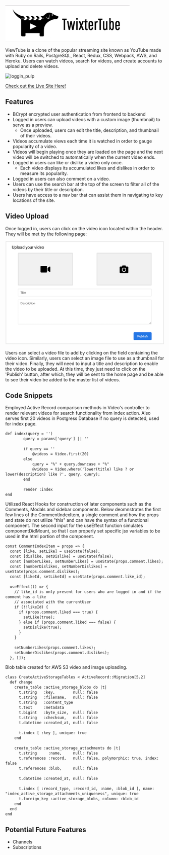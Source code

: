 <img src="images/Screen%20Shot%202019-12-01%20at%208.18.53%20PM.png" >

ViewTube is a clone of the popular streaming site known as YouTube made with Ruby on Rails, PostgreSQL, React, Redux, CSS, Webpack, AWS, and Heroku. Users can watch videos, search for videos, and create accounts to upload and delete videos.

![loggin_pulp](https://user-images.githubusercontent.com/52110753/71785727-e83c2d80-2fb7-11ea-90d6-04d7aafa8d26.gif)

<p> 
  <a href="https://twixtertube.herokuapp.com/#/" target="_blank" >Check out the Live Site Here!</a>
</p>

<h2>Features</h2>

<ul>
  <li>BCrypt encrypted user authentication from frontend to backend</li>
  <li>Logged in users can upload videos with a custom image (thumbnail) to serve as a preview.
    <ul>
      <li>Once uploaded, users can edit the title, description, and thumbnail of their videos.</li>
    </ul>
  </li>
  <li>Videos accumulate views each time it is watched in order to gauge popularity of a video.</li>
  <li>Videos will begin playing once they are loaded on the page and the next video will be switched to automatically when the current video ends.</li>
  <li>Logged in users can like or dislike a video only once.
    <ul>
      <li>Each video displays its accumulated likes and dislikes in order to measure its popularity.</li>
    </ul>
  </li>
  <li>Logged in users can also comment on a video.</li>
  <li>Users can use the search bar at the top of the screen to filter all of the videos by their title or description.</li>
  <li>Users have access to a nav bar that can assist them in navigating to key locations of the site.</li>
<!--   <li></li> -->
</ul>

<h2>Video Upload</h2>

<p>Once logged in, users can click on the video icon located within the header. They will be met by the following page:</p>

<p>
  <a>
    <img src="images/upload_form.png" >
  </a>
</p>

<p>Users can select a video file to add by clicking on the field containing the video icon. Similarly, users can select an image file to use as a thumbnail for their video. Finally, they will need to input a title and description to enable the video to be uploaded. At this time, they just need to click on the 'Publish' button, after which, they will be sent to the home page and be able to see their video be added to the master list of videos.
</p>

<h2>Code Snippets</h2>

<p>Employed Active Record comparison methods in Video's controller to render relevant videos for search functionality from index action. Also serves first 20 videos in Postgress Database if no query is detected, used for index page. </p>

```
def index(query = '')
        query = params['query'] || ''

        if query == ''
            @videos = Video.first(20)
        else
            query = "%" + query.downcase + "%"
            @videos = Video.where('lower(title) like ? or lower(description) like ?', query, query);
        end

        render :index
end
```

<p>Utilized React Hooks for construction of later components such as the Comments, Modals and sidebar components. Below deomnstrates the first few lines of the CommentIndexItem, a single comment and how the props and state do not utilize "this" and can have the syntax of a functional component. The second input for the useEffect function simulates componentDidMount, so that I can properly set specific jsx variables to be used in the html portion of the component.</p>

```
const CommentIndexItem = props => {
  const [like, setLike] = useState(false);
  const [dislike, setDislike] = useState(false);
  const [numberLikes, setNumberLikes] = useState(props.comment.likes);
  const [numberDislikes, setNumberDislikes] = useState(props.comment.dislikes);
  const [likeId, setLikeId] = useState(props.comment.like_id);

  useEffect(() => {
    // like_id is only present for users who are logged in and if the comment has a like
    // associated with the currentUser
    if (!!likeId) {
      if (props.comment.liked === true) {
        setLike(true);
      } else if (props.comment.liked === false) {
        setDislike(true);
      }
    }

    setNumberLikes(props.comment.likes);
    setNumberDislikes(props.comment.dislikes);
  }, []);
```

<p>Blob table created for AWS S3 video and image uploading.</p>

```
class CreateActiveStorageTables < ActiveRecord::Migration[5.2]
  def change
    create_table :active_storage_blobs do |t|
      t.string   :key,        null: false
      t.string   :filename,   null: false
      t.string   :content_type
      t.text     :metadata
      t.bigint   :byte_size,  null: false
      t.string   :checksum,   null: false
      t.datetime :created_at, null: false

      t.index [ :key ], unique: true
    end

    create_table :active_storage_attachments do |t|
      t.string     :name,     null: false
      t.references :record,   null: false, polymorphic: true, index: false
      t.references :blob,     null: false

      t.datetime :created_at, null: false

      t.index [ :record_type, :record_id, :name, :blob_id ], name: "index_active_storage_attachments_uniqueness", unique: true
      t.foreign_key :active_storage_blobs, column: :blob_id
    end
  end
end
```

<h2>Potential Future Features</h2>
<ul>
  <li>Channels</li>
  <li>Subscriptions</li>
</ul>

